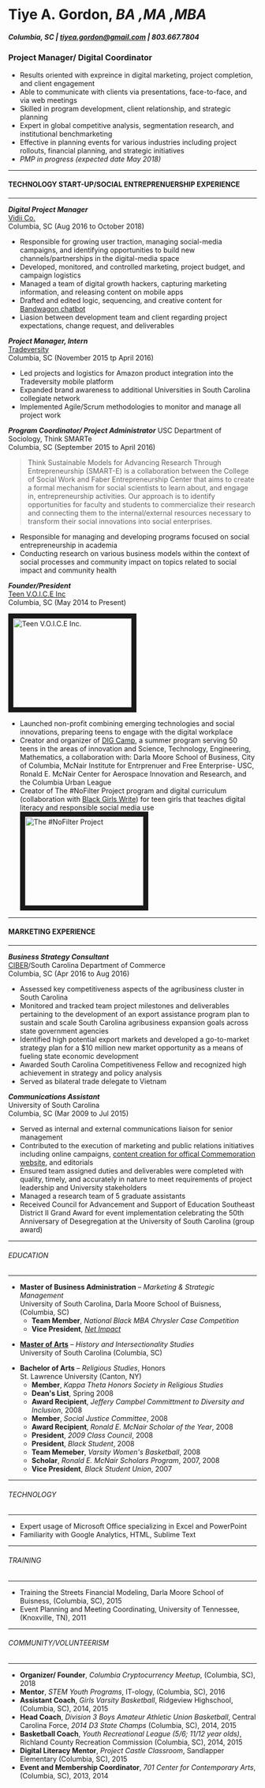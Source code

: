# Tiye A. Gordon, _BA ,MA ,MBA_
##### Columbia, SC | tiyea.gordon@gmail.com | 803.667.7804 
>
>
>
### Project Manager/ Digital Coordinator 
* Results oriented with expreince in digital marketing, project completion, and client engagement
* Able to communicate with clients via presentations, face-to-face, and via web meetings
* Skilled in program development, client relationship, and strategic planning
* Expert in global competitive analysis, segmentation research, and institutional benchmarketing
* Effective in planning events for various industries including project rollouts, financial planning, and strategic initiatives
* _PMP in progress (expected date May 2018)_
___
#### TECHNOLOGY START-UP/SOCIAL ENTREPRENUERSHIP EXPERIENCE
___
>
>
>
**_Digital Project Manager_**  
[Vidii Co.](https://www.vidii.co/)  
Columbia, SC (Aug 2016 to October 2018)  
* Responsible for growing user traction, managing social-media campaigns, and identifying opportunities to build new channels/partnerships in the digital-media space
* Developed, monitored, and controlled marketing, project budget, and campaign logistics
* Managed a team of digital growth hackers, capturing marketing information, and releasing content on mobile apps
* Drafted and edited logic, sequencing, and creative content for [Bandwagon chatbot](link:https://www.facebook.com/TheBandwagonFanClub/)
* Liasion between development team and client regarding project expectations, change request, and deliverables
>
>
**_Project Manager, Intern_**  
[Tradeversity](https://www.tradeversity.com/)   
Columbia, SC (November 2015 tp April 2016)  
* Led projects and logistics for Amazon product integration into the Tradeversity mobile platform 
* Expanded brand awareness to additional Universities in South Carolina collegiate network 
* Implemented Agile/Scrum methodologies to monitor and manage all project work 
>
>
**_Program Coordinator/ Project Administrator_** 
USC Department of Sociology, Think SMARTe  
Columbia, SC (September 2015 to April 2016) 
> Think Sustainable Models for Advancing Research Through Entrepreneurship (SMART-E) is a collaboration between the College of Social Work and Faber Entrepreneurship Center that aims to create a formal mechanism for social scientists to learn about, and engage in, entrepreneurship activities. Our approach is to identify opportunities for faculty and students to commercialize their research and connecting them to the internal/external resources necessary to transform their social innovations into social enterprises. 
* Responsible for managing and developing programs focused on social entrepreneurship in academia 
* Conducting research on various business models within the context of social processes and community impact on topics related to social impact and community health   
> 
>
**_Founder/President_**  
[Teen V.O.I.C.E Inc](https://www.facebook.com/teenvoiceinc/)   
Columbia, SC (May 2014 to Present)  
>
<a href="https://youtu.be/wL6FRL0B-Ig?t=18=YOUTUBE_VIDEO_ID_HERE
" target="_blank"><img src="https://roniayalla.files.wordpress.com/2015/03/voice-inc-one-pager-final2.jpg" 
alt="Teen V.O.I.C.E Inc." width="240" height="180" border="10" /></a>
* Launched non-profit combining emerging technologies and social innovations, preparing teens to engage with the digital workplace  
* Creator and organizer of [DIG Camp](link:http://digcamp.weebly.com/), a summer program serving 50 teens in the areas of innovation and Science, Technology, Engineering, Mathematics, a collaboration with: Darla Moore School of Business, City of Columbia, McNair Institute for Entrprenuer and Free Enterprise- USC, Ronald E. McNair Center for Aerospace Innovation and Research, and the Columbia Urban League  
* Creator of The #NoFilter Project program and digital curriculum (collaboration with [Black Girls Write](http://www.blackgirlswrite.com/)) for teen girls that teaches digital literacy and responsible social media use  
<a href="https://www.youtube.com/watch?v=MV5G8U1DnDk=YOUTUBE_VIDEO_ID_HERE
" target="_blank"><img src="http://theminorityeye.com/wp-content/uploads/2014/06/nofilter1.jpg" 
alt="The #NoFilter Project" width="240" height="180" border="10" /></a>   
>
>
___
#### MARKETING EXPERIENCE
___
>
>
>
**_Business Strategy Consultant_**  
[CIBER](https://sc.edu/study/colleges_schools/moore/academic_departments_and_research/academic_departments/international_business/ciber/index.php)/South Carolina Department of Commerce   
Columbia, SC (Apr 2016 to Aug 2016)  
* Assessed key competitiveness aspects of the agribusiness cluster in South Carolina 
*  Monitored and tracked team project milestones and deliverables pertaining to the development of an export assistance program plan to
sustain and scale South Carolina agribusiness expansion goals across state government agencies 
*  Identified high potential export markets and developed a go-to-market strategy plan for a $10 million new market opportunity as a means of fueling state economic development 
*  Awarded South Carolina Competitiveness Fellow and recognized high achievement in strategy and policy analysis 
*  Served as bilateral trade delegate to Vietnam 
>
>
>
**_Communications Assistant_**  
University of South Carolina  
Columbia, SC (Mar 2009 to Jul 2015)    
* Served as internal and external communications liaison for senior management 
* Contributed to the execution of marketing and public relations initiatives including online campaigns, [content creation for offical Commemoration website](http://www.sc.edu/desegregation/), and editorials 
* Ensured team assigned duties and deliverables were completed with quality, timely, and accurately in nature to meet requirements of project leadership and University stakeholders
* Managed a research team of 5 graduate assistants
* Received Council for Advancement and Support of Education Southeast District II Grand Award for event implementation celebrating the
50th Anniversary of Desegregation at the University of South Carolina (group award) 
>
>
>
***
 ###### EDUCATION 
*** 
 * **Master of Business Administration** – _Marketing & Strategic Management_  
 University of South Carolina, Darla Moore School of Buisness, (Columbia, SC)
   * **Team Member**, _National Black MBA Chrysler Case Competition_
   * **Vice President**, [_Net Impact_ ](https://www.netimpact.org/)
>
* **[Master of Arts](https://scholarcommons.sc.edu/etd/3636/)** – _History and Intersectionality Studies_   
 University of South Carolina (Columbia, SC)  
>
* **Bachelor of Arts** – _Religious Studies_, Honors  
St. Lawrence University (Canton, NY)  
   * **Member**, _Kappa Theta Honors Society in Religious Studies_
   * **Dean's List**, Spring 2008 
   * **Award Recipient**, _Jeffery Campbel Committment to Diversity and Inclusion_, 2008  
   * **Member**, _Social Justice Committee_, 2008      
   * **Award Recipient**, _Ronald E. McNair Scholar of the Year_, 2008 
   * **President**, _2009 Class Council_, 2008  
   * **President**, _Black Student_, 2008  
   * **Team Memeber**, _Varsity Women's Basketball_, 2008
   * **Scholar**, _Ronald E. McNair Scholars Program_, 2007, 2008   
   * **Vice President**, _Black Student Union_, 2007    
***
###### TECHNOLOGY
***
 * Expert usage of Microsoft Office specializing in Excel and PowerPoint  
 * Familiarity with Google Analytics, HTML, Sublime Text  
***
###### TRAINING
***
 * Training the Streets Financial Modeling, Darla Moore School of Buisness, (Columbia, SC), 2015    
 * Event Planning and Meeting Coordinating, University of Tennessee, (Knoxville, TN), 2011   
***
 ###### COMMUNITY/VOLUNTEERISM
***
 * **Organizer/ Founder**, _Columbia Cryptocurrency Meetup_, (Columbia, SC), 2018  
 * **Mentor**, _STEM Youth Programs_, IT-ology, (Columbia, SC), 2016   
 * **Assistant Coach**, _Girls Varsity Basketball_, Ridgeview Highschool, (Columbia, SC), 2014, 2015    
 * **Head Coach**, _Division 3 Boys Amateur Athletic Union Basketball_, Central Carolina Force, _2014 D3 State Champs_ (Columbia, SC), 2014, 2015  
 * **Basketball Coach**, _Youth Recreational League (5/6; 11/12 year olds)_, Richland County Recreation Commission (Columbia, SC), 2014, 2015   
 * **Digital Literacy Mentor**, _Project Castle Classroom_, Sandlapper Elementary (Columbia, SC), 2015  
 * **Event and Membership Coordinator**, _701 Center for Contemporary Arts_, (Columbia, SC), 2013, 2014   

